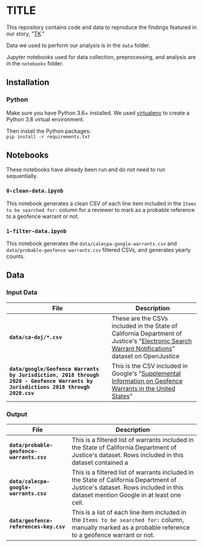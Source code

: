 # TITLE
This repository contains code and data to reproduce the findings featured in our story, "[TK](https://themarkup.org/TK)."

Data we used to perform our analysis is in the `data` folder.

Jupyter notebooks used for data collection, preprocessing, and analysis are in the `notebooks` folder.

## Installation
### Python
Make sure you have Python 3.6+ installed. We used [virtualenv](https://docs.python-guide.org/dev/virtualenvs/) to create a Python 3.8 virtual environment.

Then install the Python packages:<br>
`pip install -r requirements.txt`

## Notebooks
These notebooks have already been run and do not need to run sequentially.

### `0-clean-data.ipynb`

This notebook generates a clean CSV of each line item included in the `Items to be searched for:` column for a reviewer to mark as a probable reference to a geofence warrant or not.

### `1-filter-data.ipynb`

This notebook generates the `data/calecpa-google-warrants.csv` and `data/probable-geofence-warrants.csv` filtered CSVs, and generates yearly counts.

## Data

### Input Data

| File | Description |
|------|-------------|
| **`data/ca-doj/*.csv`** | These are the CSVs included in the State of California Department of Justice's "[Electronic Search Warrant Notifications](https://openjustice.doj.ca.gov/data)" dataset on OpenJustice |
| **`data/google/Geofence Warrants by Jurisdiction, 2018 through 2020 - Geofence Warrants by Jurisdictions 2018 through 2020.csv`** | This is the CSV included in Google's "[Supplemental Information on Geofence Warrants in the United States](https://services.google.com/fh/files/misc/supplemental_information_geofence_warrants_united_states.pdf)" |

### Output

| File | Description |
|------|-------------|
| **`data/probable-geofence-warrants.csv`** | This is a filtered list of warrants included in the State of California Department of Justice's dataset. Rows included in this dataset contained a  |
| **`data/calecpa-google-warrants.csv`** | This is a filtered list of warrants included in the State of California Department of Justice's dataset. Rows included in this dataset mention Google in at least one cell. |
| **`data/geofence-references-key.csv`** | This is a list of each line item included in the `Items to be searched for:` column, manually marked as a probable reference to a geofence warrant or not. |
